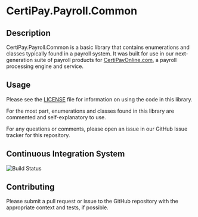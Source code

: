 # CertiPay.Payroll.Common

## Description

CertiPay.Payroll.Common is a basic library that contains enumerations and classes typically found in a payroll system. It
was built for use in our next-generation suite of payroll products for [CertiPayOnline.com](http://www.CertiPayOnline.com), a payroll
processing engine and service.

## Usage

Please see the [LICENSE](License.md) file for information on using the code in this library.

For the most part, enumerations and classes found in this library are commented and self-explanatory to use.

For any questions or comments, please open an issue in our GitHub Issue tracker for this repository.

## Continuous Integration System

![Build Status](https://ci.appveyor.com/api/projects/status/hjkj3ww525jw3wit/branch/master?svg=true)

## Contributing

Please submit a pull request or issue to the GitHub repository with the appropriate context and tests, if possible.
